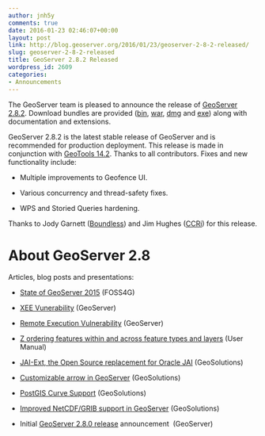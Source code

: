 ```yaml
---
author: jnh5y
comments: true
date: 2016-01-23 02:46:07+00:00
layout: post
link: http://blog.geoserver.org/2016/01/23/geoserver-2-8-2-released/
slug: geoserver-2-8-2-released
title: GeoServer 2.8.2 Released
wordpress_id: 2609
categories:
- Announcements
---
```


The GeoServer team is pleased to announce the release of [GeoServer 2.8.2](http://geoserver.org/release/2.8.2/). Download bundles are provided ([bin](http://sourceforge.net/projects/geoserver/files/GeoServer/2.8.2/geoserver-2.8.2-bin.zip/download), [war](http://sourceforge.net/projects/geoserver/files/GeoServer/2.8.2/geoserver-2.8.2-war.zip/download), [dmg](http://sourceforge.net/projects/geoserver/files/GeoServer/2.8.2/geoserver-2.8.2.dmg/download) and [exe](http://sourceforge.net/projects/geoserver/files/GeoServer/2.8.2/geoserver-2.8.2.exe/download)) along with documentation and extensions.

GeoServer 2.8.2 is the latest stable release of GeoServer and is recommended for production deployment. This release is made in conjunction with [GeoTools 14.2](http://geotoolsnews.blogspot.ca/2016/01/geotools-142-released.html). Thanks to all contributors. Fixes and new functionality include:



	
  * Multiple improvements to Geofence UI.

	
  * Various concurrency and thread-safety fixes.

	
  * WPS and Storied Queries hardening.


Thanks to Jody Garnett ([Boundless](http://boundlessgeo.com/)) and Jim Hughes ([CCRi](http://ccri.com)) for this release.


# About GeoServer 2.8


Articles, blog posts and presentations:



	
  * [State of GeoServer 2015](http://www.slideshare.net/jgarnett/state-of-geoserver-2015) (FOSS4G)

	
  * [XEE Vunerability](http://blog.geoserver.org/2015/06/27/geoserver-xee-vulnerability/) (GeoServer)

	
  * [Remote Execution Vulnerability](http://blog.geoserver.org/2015/10/20/remote-execution-vulnerability/) (GeoServer)

	
  * [Z ordering features within and across feature types and layers](http://docs.geoserver.org/latest/en/user/styling/sld-extensions/z-order/index.html#z-ordering-features-within-and-across-feature-types-and-layers) (User Manual)

	
  * [JAI-Ext, the Open Source replacement for Oracle JAI](http://www.geo-solutions.it/blog/developers-corner-jai-ext-the-open-source-replacement-for-oracle-jai/) (GeoSolutions)

	
  * [Customizable arrow in GeoServer](http://www.geo-solutions.it/blog/customizable-arrow-geoserver/) (GeoSolutions)

	
  * [PostGIS Curve Support](http://www.geo-solutions.it/blog/postgis-curves-in-geoserver/) (GeoSolutions)

	
  * [Improved NetCDF/GRIB support in GeoServer](http://www.geo-solutions.it/blog/netcdf-grib-support-geoserver/) (GeoSolutions)

	
  * Initial [GeoServer 2.8.0 release](http://blog.geoserver.org/2015/09/30/geoserver-2-8-0-released/) announcement  (GeoServer)


